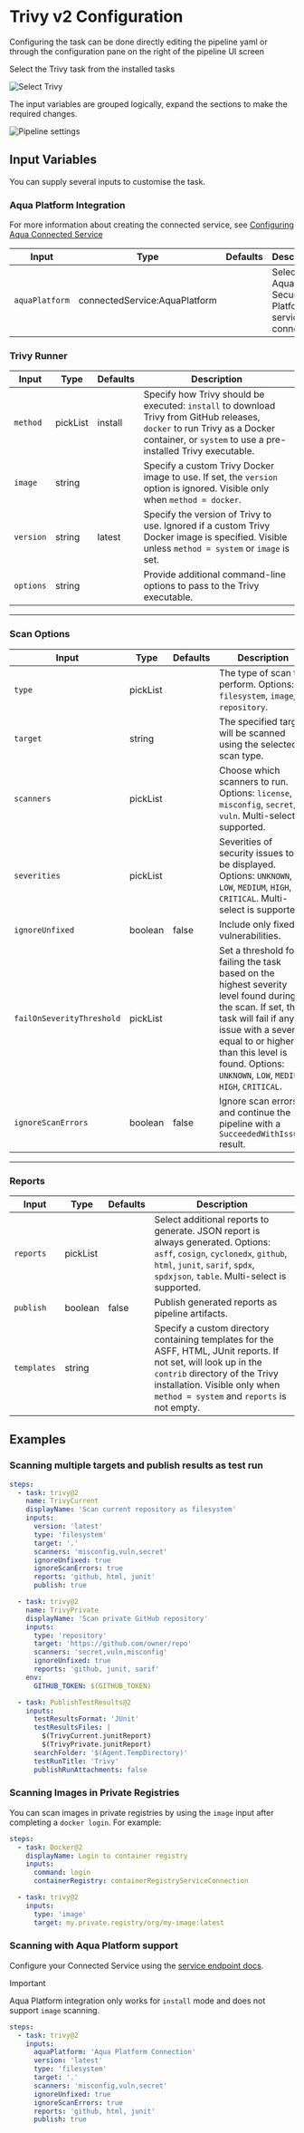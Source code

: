 # Trivy v2 Configuration

Configuring the task can be done directly editing the pipeline yaml or through the configuration pane on the right of the pipeline UI screen

Select the Trivy task from the installed tasks

![Select Trivy](../images/trivytask.png)

The input variables are grouped logically, expand the sections to make the required changes.

![Pipeline settings](../images/settingsv2.png)

## Input Variables

You can supply several inputs to customise the task.

### Aqua Platform Integration

For more information about creating the connected service, see [Configuring Aqua Connected Service](connectedservice.md)

| Input          | Type                          | Defaults | Description                                           |
| -------------- | ----------------------------- | -------- | ----------------------------------------------------- |
| `aquaPlatform` | connectedService:AquaPlatform |          | Select the Aqua Security Platform service connection. |

### Trivy Runner

| Input     | Type     | Defaults | Description                                                                                                                                                                               |
| --------- | -------- | -------- | ----------------------------------------------------------------------------------------------------------------------------------------------------------------------------------------- |
| `method`  | pickList | install  | Specify how Trivy should be executed: `install` to download Trivy from GitHub releases, `docker` to run Trivy as a Docker container, or `system` to use a pre-installed Trivy executable. |
| `image`   | string   |          | Specify a custom Trivy Docker image to use. If set, the `version` option is ignored. Visible only when `method = docker`.                                                                 |
| `version` | string   | latest   | Specify the version of Trivy to use. Ignored if a custom Trivy Docker image is specified. Visible unless `method = system` or `image` is set.                                             |
| `options` | string   |          | Provide additional command-line options to pass to the Trivy executable.                                                                                                                  |

---

### Scan Options

| Input                     | Type     | Defaults | Description                                                                                                                                                                                                                                                   |
| ------------------------- | -------- | -------- | ------------------------------------------------------------------------------------------------------------------------------------------------------------------------------------------------------------------------------------------------------------- |
| `type`                    | pickList |          | The type of scan to perform. Options: `filesystem`, `image`, `repository`.                                                                                                                                                                                    |
| `target`                  | string   |          | The specified target will be scanned using the selected scan type.                                                                                                                                                                                            |
| `scanners`                | pickList |          | Choose which scanners to run. Options: `license`, `misconfig`, `secret`, `vuln`. Multi-select is supported.                                                                                                                                                   |
| `severities`              | pickList |          | Severities of security issues to be displayed. Options: `UNKNOWN`, `LOW`, `MEDIUM`, `HIGH`, `CRITICAL`. Multi-select is supported.                                                                                                                            |
| `ignoreUnfixed`           | boolean  | false    | Include only fixed vulnerabilities.                                                                                                                                                                                                                           |
| `failOnSeverityThreshold` | pickList |          | Set a threshold for failing the task based on the highest severity level found during the scan. If set, the task will fail if any issue with a severity equal to or higher than this level is found. Options: `UNKNOWN`, `LOW`, `MEDIUM`, `HIGH`, `CRITICAL`. |
| `ignoreScanErrors`        | boolean  | false    | Ignore scan errors and continue the pipeline with a `SucceededWithIssues` result.                                                                                                                                                                             |

---

### Reports

| Input       | Type     | Defaults | Description                                                                                                                                                                                                                       |
| ----------- | -------- | -------- | --------------------------------------------------------------------------------------------------------------------------------------------------------------------------------------------------------------------------------- |
| `reports`   | pickList |          | Select additional reports to generate. JSON report is always generated. Options: `asff`, `cosign`, `cyclonedx`, `github`, `html`, `junit`, `sarif`, `spdx`, `spdxjson`, `table`. Multi-select is supported.                       |
| `publish`   | boolean  | false    | Publish generated reports as pipeline artifacts.                                                                                                                                                                                  |
| `templates` | string   |          | Specify a custom directory containing templates for the ASFF, HTML, JUnit reports. If not set, will look up in the `contrib` directory of the Trivy installation. Visible only when `method = system` and `reports` is not empty. |

## Examples

### Scanning multiple targets and publish results as test run

```yaml
steps:
  - task: trivy@2
    name: TrivyCurrent
    displayName: 'Scan current repository as filesystem'
    inputs:
      version: 'latest'
      type: 'filesystem'
      target: '.'
      scanners: 'misconfig,vuln,secret'
      ignoreUnfixed: true
      ignoreScanErrors: true
      reports: 'github, html, junit'
      publish: true

  - task: trivy@2
    name: TrivyPrivate
    displayName: 'Scan private GitHub repository'
    inputs:
      type: 'repository'
      target: 'https://github.com/owner/repo'
      scanners: 'secret,vuln,misconfig'
      ignoreUnfixed: true
      reports: 'github, junit, sarif'
    env:
      GITHUB_TOKEN: $(GITHUB_TOKEN)

  - task: PublishTestResults@2
    inputs:
      testResultsFormat: 'JUnit'
      testResultsFiles: |
        $(TrivyCurrent.junitReport)
        $(TrivyPrivate.junitReport)
      searchFolder: '$(Agent.TempDirectory)'
      testRunTitle: 'Trivy'
      publishRunAttachments: false
```

### Scanning Images in Private Registries

You can scan images in private registries by using the `image` input after completing a `docker login`. For example:

```yaml
steps:
  - task: Docker@2
    displayName: Login to container registry
    inputs:
      command: login
      containerRegistry: containerRegistryServiceConnection

  - task: trivy@2
    inputs:
      type: 'image'
      target: my.private.registry/org/my-image:latest
```

### Scanning with Aqua Platform support

Configure your Connected Service using the [service endpoint docs](connectedservice.md).

> [!IMPORTANT]
> Aqua Platform integration only works for `install` mode and does not support `image` scanning.

```yaml
steps:
  - task: trivy@2
    inputs:
      aquaPlatform: 'Aqua Platform Connection'
      version: 'latest'
      type: 'filesystem'
      target: '.'
      scanners: 'misconfig,vuln,secret'
      ignoreUnfixed: true
      ignoreScanErrors: true
      reports: 'github, html, junit'
      publish: true
```
